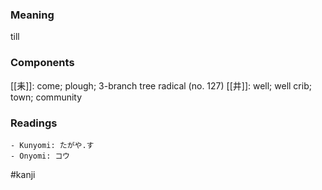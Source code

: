 ### Meaning

till

### Components

[[耒]]: come; plough; 3-branch tree radical (no. 127) [[井]]: well; well crib; town; community

### Readings

```
- Kunyomi: たがや.す
- Onyomi: コウ
```

#kanji